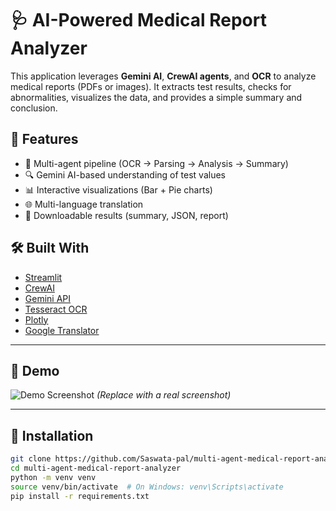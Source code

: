 # 🩺 AI-Powered Medical Report Analyzer

This application leverages **Gemini AI**, **CrewAI agents**, and **OCR** to analyze medical reports (PDFs or images). It extracts test results, checks for abnormalities, visualizes the data, and provides a simple summary and conclusion.

## 🚀 Features

- 🧠 Multi-agent pipeline (OCR → Parsing → Analysis → Summary)
- 🔍 Gemini AI-based understanding of test values
- 📊 Interactive visualizations (Bar + Pie charts)
- 🌐 Multi-language translation
- 💾 Downloadable results (summary, JSON, report)

## 🛠️ Built With

- [Streamlit](https://streamlit.io/)
- [CrewAI](https://github.com/joaomdmoura/crewAI)
- [Gemini API](https://ai.google.dev/)
- [Tesseract OCR](https://github.com/tesseract-ocr/tesseract)
- [Plotly](https://plotly.com/python/)
- [Google Translator](https://pypi.org/project/deep-translator/)

---

## 📸 Demo

![Demo Screenshot](demo.png) *(Replace with a real screenshot)*

---

## 🔧 Installation

```bash
git clone https://github.com/Saswata-pal/multi-agent-medical-report-analyzer
cd multi-agent-medical-report-analyzer
python -m venv venv
source venv/bin/activate  # On Windows: venv\Scripts\activate
pip install -r requirements.txt
